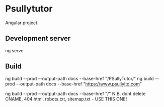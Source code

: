 # Psullytutor

Angular project.

## Development server

ng serve

## Build

ng build --prod --output-path docs --base-href "/PSullyTutor/" 
ng build --prod --output-path docs --base-href "https://www.psullyltd.com"

ng build --prod --output-path docs --base-href "/"   N.B. dont delete CNAME, 404.html, robots.txt, sitemap.txt - USE THIS ONE!
